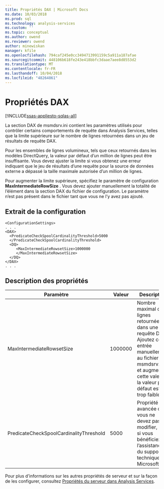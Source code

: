 ```yaml
---
title: Propriétés DAX | Microsoft Docs
ms.date: 10/03/2018
ms.prod: sql
ms.technology: analysis-services
ms.custom: ''
ms.topic: conceptual
ms.author: owend
ms.reviewer: owend
author: minewiskan
manager: kfile
ms.openlocfilehash: 794caf245e0cc3494713991159c5a911a187afae
ms.sourcegitcommit: 448106b618fe243e418bbfc3daae7aee8d8553d2
ms.translationtype: MT
ms.contentlocale: fr-FR
ms.lasthandoff: 10/04/2018
ms.locfileid: "48264861"
---
```

# <a name="dax-properties"></a>Propriétés DAX
[!INCLUDE[ssas-appliesto-sqlas-all](../../includes/ssas-appliesto-sqlas-all.md)]

   La section DAX de msmdsrv.ini contient les paramètres utilisés pour contrôler certains comportements de requête dans Analysis Services, telles que la limite supérieure sur le nombre de lignes retournées dans un jeu de résultats de requête DAX.

  Pour les ensembles de lignes volumineux, tels que ceux retournés dans les modèles DirectQuery, la valeur par défaut d’un million de lignes peut être insuffisante. Vous devez ajuster la limite si vous obtenez une erreur indiquant que le jeu de résultats d’une requête pour la source de données externe a dépassé la taille maximale autorisée d’un million de lignes.

Pour augmenter la limite supérieure, spécifiez le paramètre de configuration **MaxIntermediateRowSize** . Vous devez ajouter manuellement la totalité de l’élément dans la section DAX du fichier de configuration. Le paramètre n’est pas présent dans le fichier tant que vous ne l’y avez pas ajouté.

## <a name="configuration-snippet"></a>Extrait de la configuration

```
<ConfigurationSettings>
. . .
<DAX>
  <PredicateCheckSpoolCardinalityThreshold>5000
  </PredicateCheckSpoolCardinalityThreshold>
  <DQ>
     <MaxIntermediateRowsetSize>1000000
     </MaxIntermediateRowsetSize>
  </DQ>
</DAX>
. . .
```

## <a name="property-descriptions"></a>Description des propriétés

Paramètre |Valeur |Description
--------|-------|-----------
MaxIntermediateRowsetSize | 1000000 | Nombre maximal de lignes retournées dans une requête DAX. Ajoutez cette entrée manuellement au fichier msmdsrv.ini et augmentez cette valeur si la valeur par défaut est trop faible.
PredicateCheckSpoolCardinalityThreshold| 5000 | Propriété avancée que vous ne devez pas modifier, sauf si vous bénéficiez de l’assistance du support technique Microsoft.

Pour plus d’informations sur les autres propriétés de serveur et sur la façon de les configurer, consultez [Propriétés du serveur dans Analysis Services](../../analysis-services/server-properties/server-properties-in-analysis-services.md).
